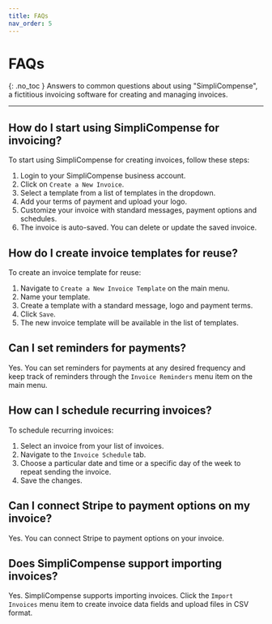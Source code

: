 ```yaml
---
title: FAQs
nav_order: 5
---
```


# FAQs
{: .no_toc }
Answers to common questions about using "SimpliCompense", a fictitious invoicing software for creating and managing invoices.

------------------


## How do I start using SimpliCompense for invoicing?
To start using SimpliCompense for creating invoices, follow these steps:
1. Login to your SimpliCompense business account.
2. Click on `Create a New Invoice`.
3. Select a template from a list of templates in the dropdown.
4. Add your terms of payment and upload your logo.
5. Customize your invoice with standard messages, payment options and schedules.
6. The invoice is auto-saved. You can delete or update the saved invoice.

## How do I create invoice templates for reuse?
To create an invoice template for reuse: 
1. Navigate to `Create a New Invoice Template` on the main menu.
2. Name your template.
3. Create a template with a standard message, logo and payment terms. 
4. Click `Save`. 
5. The new invoice template will be available in the list of templates.

## Can I set reminders for payments?
Yes. You can set reminders for payments at any desired frequency and keep track of reminders through the `Invoice Reminders` menu item on the main menu.

## How can I schedule recurring invoices?
To schedule recurring invoices: 
1. Select an invoice from your list of invoices.
2. Navigate to the `Invoice Schedule` tab. 
3. Choose a particular date and time or a specific day of the week to repeat sending the invoice. 
4. Save the changes.

## Can I connect Stripe to payment options on my invoice?
Yes. You can connect Stripe to payment options on your invoice.

## Does SimpliCompense support importing invoices?
Yes. SimpliCompense supports importing invoices. Click the `Import Invoices` menu item to create invoice data fields and upload files in CSV format.
